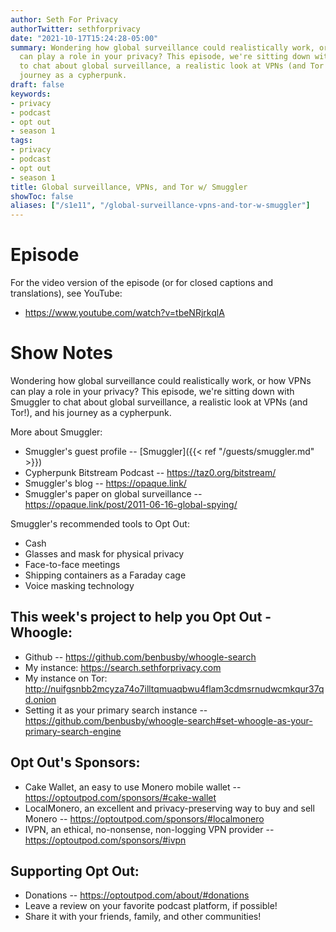```yaml
---
author: Seth For Privacy
authorTwitter: sethforprivacy
date: "2021-10-17T15:24:28-05:00"
summary: Wondering how global surveillance could realistically work, or how VPNs
  can play a role in your privacy? This episode, we're sitting down with Smuggler
  to chat about global surveillance, a realistic look at VPNs (and Tor!), and his
  journey as a cypherpunk.
draft: false
keywords:
- privacy
- podcast
- opt out
- season 1
tags:
- privacy
- podcast
- opt out
- season 1
title: Global surveillance, VPNs, and Tor w/ Smuggler
showToc: false
aliases: ["/s1e11", "/global-surveillance-vpns-and-tor-w-smuggler"]
---
```


# Episode

<div id="buzzsprout-player-9385440"></div><script src="https://www.buzzsprout.com/1790481/9385440-global-surveillance-vpns-and-tor-w-smuggler.js?container_id=buzzsprout-player-9385440&player=small" type="text/javascript" charset="utf-8"></script>

For the video version of the episode (or for closed captions and translations), see YouTube: 

- <https://www.youtube.com/watch?v=tbeNRjrkqlA>

# Show Notes

Wondering how global surveillance could realistically work, or how VPNs can play a role in your privacy? This episode, we're sitting down with Smuggler to chat about global surveillance, a realistic look at VPNs (and Tor!), and his journey as a cypherpunk.

More about Smuggler:

- Smuggler's guest profile -- [Smuggler]({{< ref "/guests/smuggler.md" >}})
- Cypherpunk Bitstream Podcast -- https://taz0.org/bitstream/
- Smuggler's blog -- https://opaque.link/
- Smuggler's paper on global surveillance -- https://opaque.link/post/2011-06-16-global-spying/

Smuggler's recommended tools to Opt Out:

- Cash
- Glasses and mask for physical privacy
- Face-to-face meetings
- Shipping containers as a Faraday cage
- Voice masking technology

## This week's project to help you Opt Out - Whoogle:

- Github -- https://github.com/benbusby/whoogle-search
- My instance: https://search.sethforprivacy.com
- My instance on Tor: http://nuifgsnbb2mcyza74o7illtqmuaqbwu4flam3cdmsrnudwcmkqur37qd.onion
- Setting it as your primary search instance -- https://github.com/benbusby/whoogle-search#set-whoogle-as-your-primary-search-engine

## Opt Out's Sponsors:

- Cake Wallet, an easy to use Monero mobile wallet -- https://optoutpod.com/sponsors/#cake-wallet
- LocalMonero, an excellent and privacy-preserving way to buy and sell Monero -- https://optoutpod.com/sponsors/#localmonero
- IVPN, an ethical, no-nonsense, non-logging VPN provider -- https://optoutpod.com/sponsors/#ivpn

## Supporting Opt Out:

- Donations -- https://optoutpod.com/about/#donations
- Leave a review on your favorite podcast platform, if possible!
- Share it with your friends, family, and other communities!
